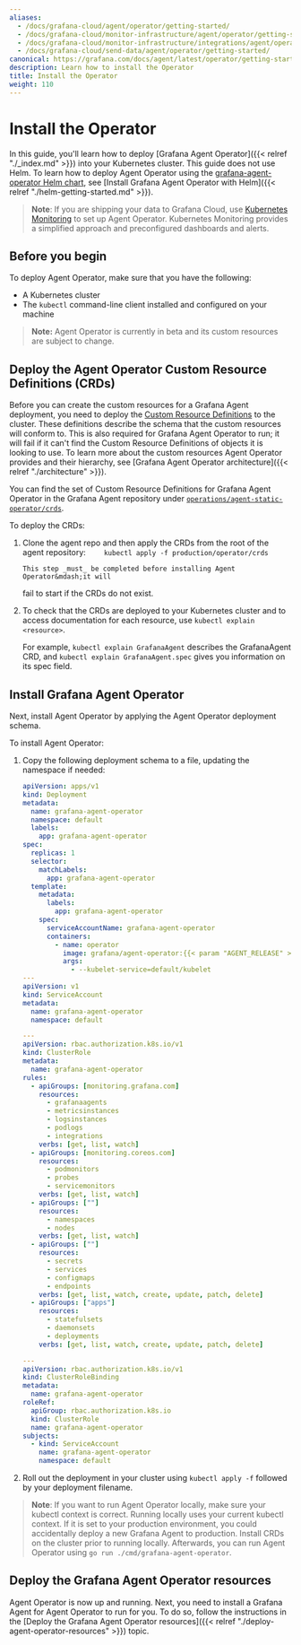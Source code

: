 ```yaml
---
aliases:
  - /docs/grafana-cloud/agent/operator/getting-started/
  - /docs/grafana-cloud/monitor-infrastructure/agent/operator/getting-started/
  - /docs/grafana-cloud/monitor-infrastructure/integrations/agent/operator/getting-started/
  - /docs/grafana-cloud/send-data/agent/operator/getting-started/
canonical: https://grafana.com/docs/agent/latest/operator/getting-started/
description: Learn how to install the Operator
title: Install the Operator
weight: 110
---
```


# Install the Operator

In this guide, you'll learn how to deploy [Grafana Agent Operator]({{< relref "./_index.md" >}}) into your Kubernetes cluster. This guide does not use Helm. To learn how to deploy Agent Operator using the [grafana-agent-operator Helm chart](https://github.com/grafana/helm-charts/tree/main/charts/agent-operator), see [Install Grafana Agent Operator with Helm]({{< relref "./helm-getting-started.md" >}}).

> **Note**: If you are shipping your data to Grafana Cloud, use [Kubernetes Monitoring](/docs/grafana-cloud/kubernetes-monitoring/) to set up Agent Operator. Kubernetes Monitoring provides a simplified approach and preconfigured dashboards and alerts.

## Before you begin

To deploy Agent Operator, make sure that you have the following:

- A Kubernetes cluster
- The `kubectl` command-line client installed and configured on your machine

> **Note:** Agent Operator is currently in beta and its custom resources are subject to change.

## Deploy the Agent Operator Custom Resource Definitions (CRDs)

Before you can create the custom resources for a Grafana Agent deployment,
you need to deploy the
[Custom Resource Definitions](https://kubernetes.io/docs/tasks/extend-kubernetes/custom-resources/custom-resource-definitions/)
to the cluster. These definitions describe the schema that the custom
resources will conform to. This is also required for Grafana Agent Operator to run; it
will fail if it can't find the Custom Resource Definitions of objects it is
looking to use. To learn more about the custom resources Agent Operator provides and their hierarchy, see [Grafana Agent Operator architecture]({{< relref "./architecture" >}}).

You can find the set of Custom Resource Definitions for Grafana Agent Operator in the Grafana Agent repository under
[`operations/agent-static-operator/crds`](https://github.com/grafana/agent/tree/main/operations/agent-static-operator/crds).

To deploy the CRDs:

1.  Clone the agent repo and then apply the CRDs from the root of the agent repository:
    `    kubectl apply -f production/operator/crds`

        This step _must_ be completed before installing Agent Operator&mdash;it will

    fail to start if the CRDs do not exist.

2.  To check that the CRDs are deployed to your Kubernetes cluster and to access documentation for each resource, use `kubectl explain <resource>`.

    For example, `kubectl explain GrafanaAgent` describes the GrafanaAgent CRD, and `kubectl explain GrafanaAgent.spec` gives you information on its spec field.

## Install Grafana Agent Operator

Next, install Agent Operator by applying the Agent Operator deployment schema.

To install Agent Operator:

1. Copy the following deployment schema to a file, updating the namespace if needed:

   ```yaml
   apiVersion: apps/v1
   kind: Deployment
   metadata:
     name: grafana-agent-operator
     namespace: default
     labels:
       app: grafana-agent-operator
   spec:
     replicas: 1
     selector:
       matchLabels:
         app: grafana-agent-operator
     template:
       metadata:
         labels:
           app: grafana-agent-operator
       spec:
         serviceAccountName: grafana-agent-operator
         containers:
           - name: operator
             image: grafana/agent-operator:{{< param "AGENT_RELEASE" >}}
             args:
               - --kubelet-service=default/kubelet
   ---
   apiVersion: v1
   kind: ServiceAccount
   metadata:
     name: grafana-agent-operator
     namespace: default

   ---
   apiVersion: rbac.authorization.k8s.io/v1
   kind: ClusterRole
   metadata:
     name: grafana-agent-operator
   rules:
     - apiGroups: [monitoring.grafana.com]
       resources:
         - grafanaagents
         - metricsinstances
         - logsinstances
         - podlogs
         - integrations
       verbs: [get, list, watch]
     - apiGroups: [monitoring.coreos.com]
       resources:
         - podmonitors
         - probes
         - servicemonitors
       verbs: [get, list, watch]
     - apiGroups: [""]
       resources:
         - namespaces
         - nodes
       verbs: [get, list, watch]
     - apiGroups: [""]
       resources:
         - secrets
         - services
         - configmaps
         - endpoints
       verbs: [get, list, watch, create, update, patch, delete]
     - apiGroups: ["apps"]
       resources:
         - statefulsets
         - daemonsets
         - deployments
       verbs: [get, list, watch, create, update, patch, delete]

   ---
   apiVersion: rbac.authorization.k8s.io/v1
   kind: ClusterRoleBinding
   metadata:
     name: grafana-agent-operator
   roleRef:
     apiGroup: rbac.authorization.k8s.io
     kind: ClusterRole
     name: grafana-agent-operator
   subjects:
     - kind: ServiceAccount
       name: grafana-agent-operator
       namespace: default
   ```

2. Roll out the deployment in your cluster using `kubectl apply -f` followed by your deployment filename.

> **Note**: If you want to run Agent Operator locally, make sure your kubectl context is correct. Running locally uses your current kubectl context. If it is set to your production environment, you could accidentally deploy a new Grafana Agent to production. Install CRDs on the cluster prior to running locally. Afterwards, you can run Agent Operator using `go run ./cmd/grafana-agent-operator`.

## Deploy the Grafana Agent Operator resources

Agent Operator is now up and running. Next, you need to install a Grafana Agent for Agent Operator to run for you. To do so, follow the instructions in the [Deploy the Grafana Agent Operator resources]({{< relref "./deploy-agent-operator-resources" >}}) topic.
